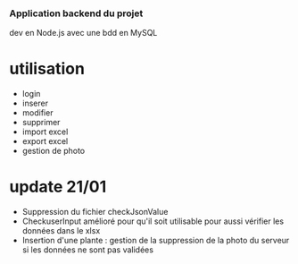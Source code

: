 ### Application backend du projet

dev en Node.js avec une bdd en MySQL

# utilisation

- login
- inserer 
- modifier
- supprimer
- import excel
- export excel
- gestion de photo

# update 21/01 

- Suppression du fichier checkJsonValue 
- CheckuserInput amélioré pour qu'il soit utilisable pour aussi vérifier les données dans le xlsx
- Insertion d'une plante : gestion de la suppression de la photo du serveur si les données ne sont pas validées 